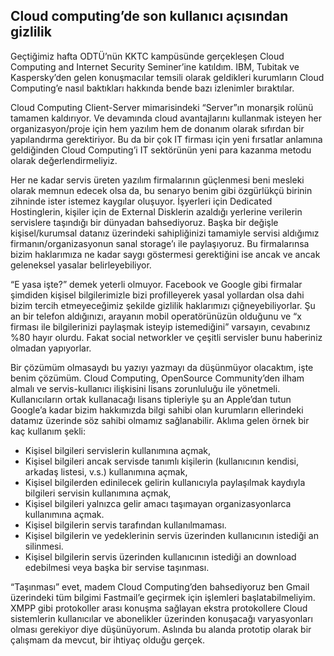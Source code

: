 ## Cloud computing’de son kullanıcı açısından gizlilik

Geçtiğimiz hafta ODTÜ’nün KKTC kampüsünde gerçekleşen Cloud Computing and Internet Security Seminer’ine katıldım. IBM, Tubitak ve Kaspersky’den gelen konuşmacılar temsili olarak geldikleri kurumların Cloud Computing’e nasıl baktıkları hakkında bende bazı izlenimler bıraktılar.

Cloud Computing Client-Server mimarisindeki “Server”ın monarşik rolünü tamamen kaldırıyor. Ve devamında cloud avantajlarını kullanmak isteyen her organizasyon/proje için hem yazılım hem de donanım olarak sıfırdan bir yapılandırma gerektiriyor. Bu da bir çok IT firması için yeni fırsatlar anlamına geldiğinden Cloud Computing’i IT sektörünün yeni para kazanma metodu olarak değerlendirmeliyiz.

Her ne kadar servis üreten yazılım firmalarının güçlenmesi beni mesleki olarak memnun edecek olsa da, bu senaryo benim gibi özgürlükçü birinin zihninde ister istemez kaygılar oluşuyor. İşyerleri için Dedicated Hostinglerin, kişiler için de External Disklerin azaldığı yerlerine verilerin servislere taşındığı bir dünyadan bahsediyoruz. Başka bir değişle kişisel/kurumsal datanız üzerindeki sahipliğinizi tamamiyle servisi aldığımız firmanın/organizasyonun sanal storage’ı ile paylaşıyoruz. Bu firmalarınsa bizim haklarımıza ne kadar saygı göstermesi gerektiğini ise ancak ve ancak geleneksel yasalar belirleyebiliyor.

“E yasa işte?” demek yeterli olmuyor. Facebook ve Google gibi firmalar şimdiden kişisel bilgilerimizle bizi profilleyerek yasal yollardan olsa dahi bizim tercih etmeyeceğimiz şekilde gizlilik haklarımızı çiğneyebiliyorlar. Şu an bir telefon aldığınızı, arayanın mobil operatörünüzün olduğunu ve “x firması ile bilgilerinizi paylaşmak isteyip istemediğini” varsayın, cevabınız %80 hayır olurdu. Fakat social networkler ve çeşitli servisler bunu haberiniz olmadan yapıyorlar.

Bir çözümüm olmasaydı bu yazıyı yazmayı da düşünmüyor olacaktım, işte benim çözümüm. Cloud Computing, OpenSource Community’den ilham almalı ve servis-kullanıcı ilişkisini lisans zorunluluğu ile yönetmeli. Kullanıcıların ortak kullanacağı lisans tipleriyle şu an Apple’dan tutun Google’a kadar bizim hakkımızda bilgi sahibi olan kurumların ellerindeki datamız üzerinde söz sahibi olmamız sağlanabilir. Aklıma gelen örnek bir kaç kullanım şekli:

*   Kişisel bilgileri servislerin kullanımına açmak,
*   Kişisel bilgileri ancak servisde tanımlı kişilerin (kullanıcının kendisi, arkadaş listesi, v.s.) kullanımına açmak,
*   Kişisel bilgilerden edinilecek gelirin kullanıcıyla paylaşılmak kaydıyla bilgileri servisin kullanımına açmak,
*   Kişisel bilgileri yalnızca gelir amacı taşımayan organizasyonlarca kullanımına açmak.
*   Kişisel bilgilerin servis tarafından kullanılmaması.
*   Kişisel bilgilerin ve yedeklerinin servis üzerinden kullanıcının istediği an silinmesi.
*   Kişisel bilgilerin servis üzerinden kullanıcının istediği an download edebilmesi veya başka bir servise taşınması.

“Taşınması” evet, madem Cloud Computing’den bahsediyoruz ben Gmail üzerindeki tüm bilgimi Fastmail’e geçirmek için işlemleri başlatabilmeliyim. XMPP gibi protokoller arası konuşma sağlayan ekstra protokollere Cloud sistemlerin kullanıcılar ve abonelikler üzerinden konuşacağı varyasyonları olması gerekiyor diye düşünüyorum. Aslında bu alanda prototip olarak bir çalışmam da mevcut, bir ihtiyaç olduğu gerçek.